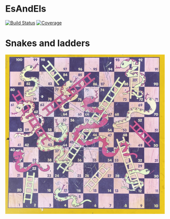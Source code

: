 # EsAndEls

[![Build Status](https://github.com/hannesbecher/EsAndEls.jl/actions/workflows/CI.yml/badge.svg?branch=main)](https://github.com/hannesbecher/EsAndEls.jl/actions/workflows/CI.yml?query=branch%3Amain)
[![Coverage](https://codecov.io/gh/hannesbecher/EsAndEls.jl/branch/main/graph/badge.svg)](https://codecov.io/gh/hannesbecher/EsAndEls.jl)

# Snakes and ladders
![S&L](img/photo.jpg)